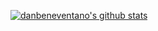 [![danbeneventano's github stats](https://github-readme-stats.vercel.app/api?username=danbeneventano&show_icons=true&hide=stars)](https://github.com/anuraghazra/github-readme-stats)
